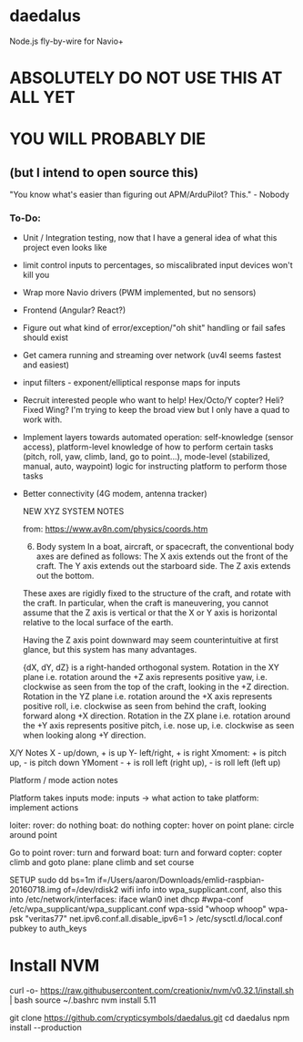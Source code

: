 # daedalus

Node.js fly-by-wire for Navio+

# ABSOLUTELY DO NOT USE THIS AT ALL YET
# YOU WILL PROBABLY DIE
## (but I intend to open source this)

"You know what's easier than figuring out APM/ArduPilot? This." - Nobody

### To-Do:
* Unit / Integration testing, now that I have a general idea of what this project even looks like
* limit control inputs to percentages, so miscalibrated input devices won't kill you
* Wrap more Navio drivers (PWM implemented, but no sensors)
* Frontend (Angular? React?)
* Figure out what kind of error/exception/"oh shit" handling or fail safes should exist
* Get camera running and streaming over network (uv4l seems fastest and easiest)
* input filters - exponent/elliptical response maps for inputs
* Recruit interested people who want to help! Hex/Octo/Y copter? Heli? Fixed Wing? I'm trying to keep the broad view but I only have a quad to work with.
* Implement layers towards automated operation: self-knowledge (sensor access), platform-level knowledge of how to perform certain tasks (pitch, roll, yaw, climb, land, go to point...), mode-level (stabilized, manual, auto, waypoint) logic for instructing platform to perform those tasks
* Better connectivity (4G modem, antenna tracker)


    NEW XYZ SYSTEM NOTES

    from: https://www.av8n.com/physics/coords.htm

    6.    Body system
    In a boat, aircraft, or spacecraft, the conventional body axes are defined as follows: The X axis extends out the front of the craft. The Y axis extends out the starboard side. The Z axis extends out the bottom.

    These axes are rigidly fixed to the structure of the craft, and rotate with the craft. In particular, when the craft is maneuvering, you cannot assume that the Z axis is vertical or that the X or Y axis is horizontal relative to the local surface of the earth.

    Having the Z axis point downward may seem counterintuitive at first glance, but this system has many advantages.

    {dX, dY, dZ} is a right-handed orthogonal system.
    Rotation in the XY plane i.e. rotation around the +Z axis represents positive yaw, i.e. clockwise as seen from the top of the craft, looking in the +Z direction.
    Rotation in the YZ plane i.e. rotation around the +X axis represents positive roll, i.e. clockwise as seen from behind the craft, looking forward along +X direction.
    Rotation in the ZX plane i.e. rotation around the +Y axis represents positive pitch, i.e. nose up, i.e. clockwise as seen when looking along +Y direction.


X/Y Notes
X - up/down, + is up
Y- left/right, + is right
Xmoment: + is pitch up, - is pitch down
YMoment - + is roll left (right up), - is roll left (left up)

Platform / mode action notes

Platform takes inputs
mode: inputs -> what action to take
platform: implement actions

loiter:
  rover: do nothing
  boat: do nothing
  copter: hover on point
  plane: circle around point

Go to point
  rover: turn and forward
  boat: turn and forward
  copter: copter climb and goto
  plane: plane climb and set course


SETUP
sudo dd bs=1m if=/Users/aaron/Downloads/emlid-raspbian-20160718.img of=/dev/rdisk2
wifi info into wpa_supplicant.conf, 
  also this into /etc/network/interfaces:
  iface wlan0 inet dhcp
    #wpa-conf /etc/wpa_supplicant/wpa_supplicant.conf
    wpa-ssid "whoop whoop"
    wpa-psk "veritas77"
net.ipv6.conf.all.disable_ipv6=1 > /etc/sysctl.d/local.conf
pubkey to auth_keys
# Install NVM
curl -o- https://raw.githubusercontent.com/creationix/nvm/v0.32.1/install.sh | bash
source ~/.bashrc
nvm install 5.11

git clone https://github.com/crypticsymbols/daedalus.git
cd daedalus
npm install --production

